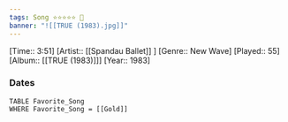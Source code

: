 ```yaml
---
tags: Song ⭐⭐⭐⭐⭐ 💛
banner: "![[TRUE (1983).jpg]]"
---
```

[Time:: 3:51]
[Artist:: [[Spandau Ballet]] ]
[Genre:: New Wave]
[Played:: 55]
[Album:: [[TRUE (1983)]]]
[Year:: 1983]
### Dates
````dataview
TABLE Favorite_Song
WHERE Favorite_Song = [[Gold]]
````